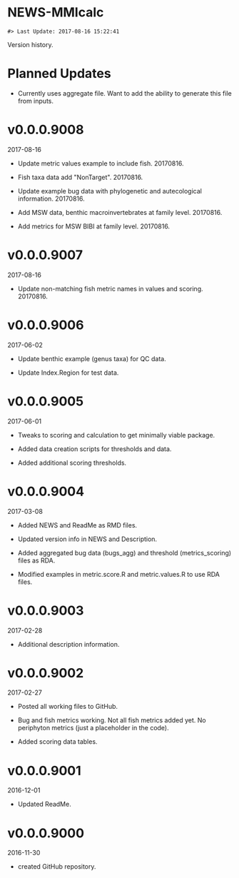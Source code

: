 NEWS-MMIcalc
================

<!-- NEWS.md is generated from NEWS.Rmd. Please edit that file -->
    #> Last Update: 2017-08-16 15:22:41

Version history.

Planned Updates
===============

-   Currently uses aggregate file. Want to add the ability to generate this file from inputs.

v0.0.0.9008
===========

2017-08-16

-   Update metric values example to include fish. 20170816.

-   Fish taxa data add "NonTarget". 20170816.

-   Update example bug data with phylogenetic and autecological information. 20170816.

-   Add MSW data, benthic macroinvertebrates at family level. 20170816.

-   Add metrics for MSW BIBI at family level. 20170816.

v0.0.0.9007
===========

2017-08-16

-   Update non-matching fish metric names in values and scoring. 20170816.

v0.0.0.9006
===========

2017-06-02

-   Update benthic example (genus taxa) for QC data.

-   Update Index.Region for test data.

v0.0.0.9005
===========

2017-06-01

-   Tweaks to scoring and calculation to get minimally viable package.

-   Added data creation scripts for thresholds and data.

-   Added additional scoring thresholds.

v0.0.0.9004
===========

2017-03-08

-   Added NEWS and ReadMe as RMD files.

-   Updated version info in NEWS and Description.

-   Added aggregated bug data (bugs\_agg) and threshold (metrics\_scoring) files as RDA.

-   Modified examples in metric.score.R and metric.values.R to use RDA files.

v0.0.0.9003
===========

2017-02-28

-   Additional description information.

v0.0.0.9002
===========

2017-02-27

-   Posted all working files to GitHub.

-   Bug and fish metrics working. Not all fish metrics added yet. No periphyton metrics (just a placeholder in the code).

-   Added scoring data tables.

v0.0.0.9001
===========

2016-12-01

-   Updated ReadMe.

v0.0.0.9000
===========

2016-11-30

-   created GitHub repository.
